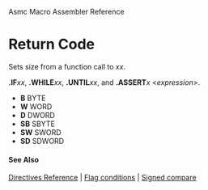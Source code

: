 Asmc Macro Assembler Reference

# Return Code

Sets size from a function call to _xx_.

**.IF**_xx_, **.WHILE**_xx_, **.UNTIL**_xx_, and **.ASSERT**_x_ <_expression_>.

- **B** BYTE
- **W** WORD
- **D** DWORD
- **SB** SBYTE
- **SW** SWORD
- **SD** SDWORD

#### See Also

[Directives Reference](readme.md) | [Flag conditions](flag-conditions.md) | [Signed compare](signed-compare.md)
